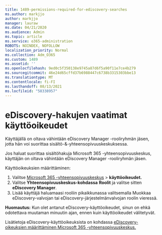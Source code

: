 ```yaml
---
title: 1489-permissions-required-for-ediscovery-searches
ms.author: markjjo
author: markjjo
manager: lauraw
ms.date: 04/21/2020
ms.audience: Admin
ms.topic: article
ms.service: o365-administration
ROBOTS: NOINDEX, NOFOLLOW
localization_priority: Normal
ms.collection: Adm_O365
ms.custom: 1489
ms.assetid: ''
ms.openlocfilehash: 9ed0c5f350138e9745a87d6f5a90f11e7ce4b279
ms.sourcegitcommit: 46e24d65cffd37b6988447c6738b3315303bbe13
ms.translationtype: MT
ms.contentlocale: fi-FI
ms.lasthandoff: 08/13/2021
ms.locfileid: "58338957"
---
```

# <a name="permissions-required-for-ediscovery-searches"></a>eDiscovery-hakujen vaatimat käyttöoikeudet

Käyttäjällä on oltava vähintään eDiscovery Manager -rooliryhmän jäsen, jotta hän voi suorittaa sisältö-&-yhteensopivuuskeskuksessa.

Jos haluat suorittaa sisältöhakuja Microsoft 365 -yhteensopivuuskeskus, käyttäjän on oltava vähintään eDiscovery Manager -rooliryhmän jäsen.  

Käyttöoikeuksien määrittäminen:

1. Valitse [Microsoft 365 -yhteensopivuuskeskus](https://compliance.microsoft.com/)  >  **käyttöoikeudet.**
1. Valitse **Yhteensopivuuskeskus-kohdassa** **Roolit** ja valitse sitten **eDiscovery Manager**.
1. Lisää käyttäjä haluamaasi rooliin pikaikkunassa  valitsemalla Muokkaa eDiscovery-valvojan tai eDiscovery-järjestelmänvalvojan roolin vieressä.

**Huomautus:** Kun olet antanut eDiscovery-käyttöoikeudet, sinun on ehkä odotettava muutaman minuutin ajan, ennen kuin käyttöoikeudet välitetyvät.

Lisätietoja eDiscovery-käyttöoikeuksista on kohdassa [eDiscovery-oikeuksien määrittäminen Microsoft 365 -yhteensopivuuskeskus.](https://docs.microsoft.com/microsoft-365/compliance/assign-ediscovery-permissions)
